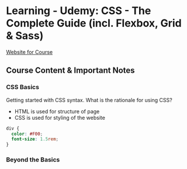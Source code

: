# Learning - Udemy: CSS - The Complete Guide (incl. Flexbox, Grid & Sass)

[Website for Course](#)

## Course Content & Important Notes

### CSS Basics

Getting started with CSS syntax. What is the rationale for using CSS?

* HTML is used for structure of page
* CSS is used for styling of the website

```css
div {
  color: #F00;
  font-size: 1.5rem;
}
```

### Beyond the Basics